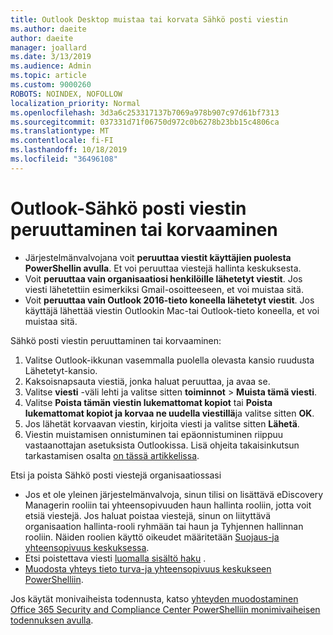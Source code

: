 ```yaml
---
title: Outlook Desktop muistaa tai korvata Sähkö posti viestin
ms.author: daeite
author: daeite
manager: joallard
ms.date: 3/13/2019
ms.audience: Admin
ms.topic: article
ms.custom: 9000260
ROBOTS: NOINDEX, NOFOLLOW
localization_priority: Normal
ms.openlocfilehash: 3d3a6c253317137b7069a978b907c97d61bf7313
ms.sourcegitcommit: 037331d71f06750d972c0b6278b23bb15c4806ca
ms.translationtype: MT
ms.contentlocale: fi-FI
ms.lasthandoff: 10/18/2019
ms.locfileid: "36496108"
---
```

# <a name="recall-or-replace-an-outlook-email-message"></a>Outlook-Sähkö posti viestin peruuttaminen tai korvaaminen

- Järjestelmänvalvojana voit **peruuttaa viestit käyttäjien puolesta PowerShellin avulla**. Et voi peruuttaa viestejä hallinta keskuksesta.
- Voit **peruuttaa vain organisaatiosi henkilöille lähetetyt viestit**. Jos viesti lähetettiin esimerkiksi Gmail-osoitteeseen, et voi muistaa sitä.
- Voit **peruuttaa vain Outlook 2016-tieto koneella lähetetyt viestit**. Jos käyttäjä lähettää viestin Outlookin Mac-tai Outlook-tieto koneella, et voi muistaa sitä.

Sähkö posti viestin peruuttaminen tai korvaaminen:

1. Valitse Outlook-ikkunan vasemmalla puolella olevasta kansio ruudusta Lähetetyt-kansio.
1. Kaksoisnapsauta viestiä, jonka haluat peruuttaa, ja avaa se.
1. Valitse **viesti** -väli lehti ja valitse sitten **toiminnot** > **Muista tämä viesti**.
1. Valitse **Poista tämän viestin lukemattomat kopiot** tai **Poista lukemattomat kopiot ja korvaa ne uudella viestillä**ja valitse sitten **OK**.
1. Jos lähetät korvaavan viestin, kirjoita viesti ja valitse sitten **Lähetä**.
1. Viestin muistamisen onnistuminen tai epäonnistuminen riippuu vastaanottajan asetuksista Outlookissa. Lisä ohjeita takaisinkutsun tarkastamisen osalta [on tässä artikkelissa](https://support.office.com/article/35027f88-d655-4554-b4f8-6c0729a723a0).

Etsi ja poista Sähkö posti viestejä organisaatiossasi

- Jos et ole yleinen järjestelmänvalvoja, sinun tilisi on lisättävä eDiscovery Managerin rooliin tai yhteensopivuuden haun hallinta rooliin, jotta voit etsiä viestejä. Jos haluat poistaa viestejä, sinun on liityttävä organisaation hallinta-rooli ryhmään tai haun ja Tyhjennen hallinnan rooliin. Näiden roolien käyttö oikeudet määritetään [Suojaus-ja yhteensopivuus keskuksessa](https://go.microsoft.com/fwlink/?linkid=2083731).
- Etsi poistettava viesti [luomalla sisältö haku](https://docs.microsoft.com/office365/securitycompliance/content-search) .
- [Muodosta yhteys tieto turva-ja yhteensopivuus keskukseen PowerShelliin](https://docs.microsoft.com/powershell/exchange/office-365-scc/connect-to-scc-powershell/connect-to-scc-powershell?view=exchange-ps).

Jos käytät monivaiheista todennusta, katso [yhteyden muodostaminen Office 365 Security and Compliance Center PowerShelliin monimivaiheisen todennuksen avulla](https://docs.microsoft.com/powershell/exchange/office-365-scc/connect-to-scc-powershell/mfa-connect-to-scc-powershell?view=exchange-ps).